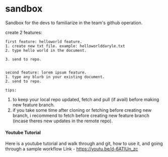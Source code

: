 # sandbox
Sandbox for the devs to familiarize in the team's github operation.

create 2 features:

    first feature: helloworld feature. 
    1. create new txt file. example: helloworlddaryle.txt
    2. type hello world in the document.

    3. send to repo.
    

    second feature: lorem ipsum feature.
    1. type any blurb in your existing document.
    2. send to repo.

    tips:


1. to keep your local repo updated, fetch and pull (if avail) before making new feature branch.
2. if you take some time after cloning or fetching before creating new branch, i recommend to fetch before creating new feature branch (incase theres new updates in the remote repo).


#### Youtube Tutorial
Here is a youtube tutorial and walk through and git, how to use it, and going through a sample workflow
Link - https://youtu.be/d-6ATlUn_zc
